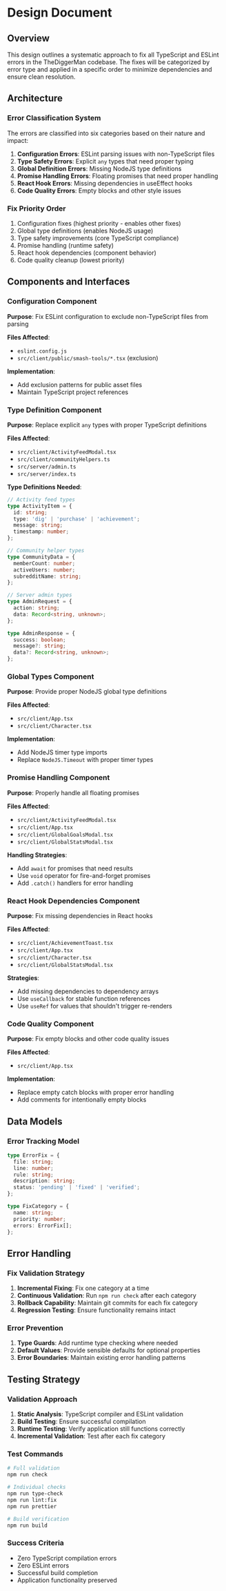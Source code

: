 # Design Document

## Overview

This design outlines a systematic approach to fix all TypeScript and ESLint errors in the TheDiggerMan codebase. The fixes will be categorized by error type and applied in a specific order to minimize dependencies and ensure clean resolution.

## Architecture

### Error Classification System

The errors are classified into six categories based on their nature and impact:

1. **Configuration Errors**: ESLint parsing issues with non-TypeScript files
2. **Type Safety Errors**: Explicit `any` types that need proper typing
3. **Global Definition Errors**: Missing NodeJS type definitions
4. **Promise Handling Errors**: Floating promises that need proper handling
5. **React Hook Errors**: Missing dependencies in useEffect hooks
6. **Code Quality Errors**: Empty blocks and other style issues

### Fix Priority Order

1. Configuration fixes (highest priority - enables other fixes)
2. Global type definitions (enables NodeJS usage)
3. Type safety improvements (core TypeScript compliance)
4. Promise handling (runtime safety)
5. React hook dependencies (component behavior)
6. Code quality cleanup (lowest priority)

## Components and Interfaces

### Configuration Component

**Purpose**: Fix ESLint configuration to exclude non-TypeScript files from parsing

**Files Affected**:
- `eslint.config.js`
- `src/client/public/smash-tools/*.tsx` (exclusion)

**Implementation**:
- Add exclusion patterns for public asset files
- Maintain TypeScript project references

### Type Definition Component

**Purpose**: Replace explicit `any` types with proper TypeScript definitions

**Files Affected**:
- `src/client/ActivityFeedModal.tsx`
- `src/client/communityHelpers.ts`
- `src/server/admin.ts`
- `src/server/index.ts`

**Type Definitions Needed**:
```typescript
// Activity feed types
type ActivityItem = {
  id: string;
  type: 'dig' | 'purchase' | 'achievement';
  message: string;
  timestamp: number;
};

// Community helper types
type CommunityData = {
  memberCount: number;
  activeUsers: number;
  subredditName: string;
};

// Server admin types
type AdminRequest = {
  action: string;
  data: Record<string, unknown>;
};

type AdminResponse = {
  success: boolean;
  message?: string;
  data?: Record<string, unknown>;
};
```

### Global Types Component

**Purpose**: Provide proper NodeJS global type definitions

**Files Affected**:
- `src/client/App.tsx`
- `src/client/Character.tsx`

**Implementation**:
- Add NodeJS timer type imports
- Replace `NodeJS.Timeout` with proper timer types

### Promise Handling Component

**Purpose**: Properly handle all floating promises

**Files Affected**:
- `src/client/ActivityFeedModal.tsx`
- `src/client/App.tsx`
- `src/client/GlobalGoalsModal.tsx`
- `src/client/GlobalStatsModal.tsx`

**Handling Strategies**:
- Add `await` for promises that need results
- Use `void` operator for fire-and-forget promises
- Add `.catch()` handlers for error handling

### React Hook Dependencies Component

**Purpose**: Fix missing dependencies in React hooks

**Files Affected**:
- `src/client/AchievementToast.tsx`
- `src/client/App.tsx`
- `src/client/Character.tsx`
- `src/client/GlobalStatsModal.tsx`

**Strategies**:
- Add missing dependencies to dependency arrays
- Use `useCallback` for stable function references
- Use `useRef` for values that shouldn't trigger re-renders

### Code Quality Component

**Purpose**: Fix empty blocks and other code quality issues

**Files Affected**:
- `src/client/App.tsx`

**Implementation**:
- Replace empty catch blocks with proper error handling
- Add comments for intentionally empty blocks

## Data Models

### Error Tracking Model

```typescript
type ErrorFix = {
  file: string;
  line: number;
  rule: string;
  description: string;
  status: 'pending' | 'fixed' | 'verified';
};

type FixCategory = {
  name: string;
  priority: number;
  errors: ErrorFix[];
};
```

## Error Handling

### Fix Validation Strategy

1. **Incremental Fixing**: Fix one category at a time
2. **Continuous Validation**: Run `npm run check` after each category
3. **Rollback Capability**: Maintain git commits for each fix category
4. **Regression Testing**: Ensure functionality remains intact

### Error Prevention

1. **Type Guards**: Add runtime type checking where needed
2. **Default Values**: Provide sensible defaults for optional properties
3. **Error Boundaries**: Maintain existing error handling patterns

## Testing Strategy

### Validation Approach

1. **Static Analysis**: TypeScript compiler and ESLint validation
2. **Build Testing**: Ensure successful compilation
3. **Runtime Testing**: Verify application still functions correctly
4. **Incremental Validation**: Test after each fix category

### Test Commands

```bash
# Full validation
npm run check

# Individual checks
npm run type-check
npm run lint:fix
npm run prettier

# Build verification
npm run build
```

### Success Criteria

- Zero TypeScript compilation errors
- Zero ESLint errors
- Successful build completion
- Application functionality preserved
